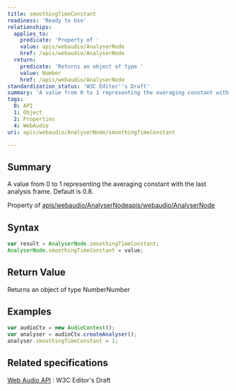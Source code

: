 ```yaml
---
title: smoothingTimeConstant
readiness: 'Ready to Use'
relationships:
  applies_to:
    predicate: 'Property of '
    value: apis/webaudio/AnalyserNode
    href: /apis/webaudio/AnalyserNode
  return:
    predicate: 'Returns an object of type '
    value: Number
    href: /apis/webaudio/AnalyserNode
standardization_status: 'W3C Editor''s Draft'
summary: 'A value from 0 to 1 representing the averaging constant with the last analysis frame. Default is 0.8.'
tags:
  0: API
  1: Object
  2: Properties
  4: WebAudio
uri: apis/webaudio/AnalyserNode/smoothingTimeConstant

---
```

## <span>Summary</span>

A value from 0 to 1 representing the averaging constant with the last analysis frame. Default is 0.8.

Property of [apis/webaudio/AnalyserNode](/apis/webaudio/AnalyserNode)[apis/webaudio/AnalyserNode](/apis/webaudio/AnalyserNode)

## <span>Syntax</span>

``` js
var result = AnalyserNode.smoothingTimeConstant;
AnalyserNode.smoothingTimeConstant = value;
```

## <span>Return Value</span>

Returns an object of type NumberNumber

## <span>Examples</span>

``` js
var audioCtx = new AudioContext();
var analyser = audioCtx.createAnalyser();
analyser.smoothingTimeConstant = 1;
```

## <span>Related specifications</span>

[Web Audio API](http://webaudio.github.io/web-audio-api/)
:   W3C Editor's Draft
